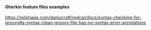 
#### Gherkin feature files examples

https://relishapp.com/danlucraft/redcar/docs/syntax-checking-for-groovy#a-syntax-clean-groovy-file-has-no-syntax-error-annotations
